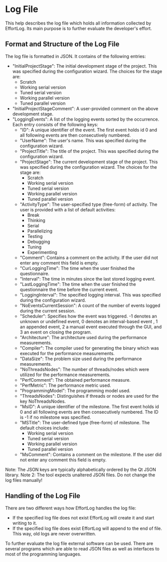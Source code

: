 <!--
  Copyright (c) 2015-2022 by IT Center, RWTH Aachen University

  This file is part of EffortLog, a tool for collecting software
  development effort.

  EffortLog is free software: you can redistribute it and/or modify
  it under the terms of the GNU General Public License as published by
  the Free Software Foundation, either version 3 of the License, or
  (at your option) any later version.

  EffortLog is distributed in the hope that it will be useful,
  but WITHOUT ANY WARRANTY; without even the implied warranty of
  MERCHANTABILITY or FITNESS FOR A PARTICULAR PURPOSE.  See the
  GNU General Public License for more details.

  You should have received a copy of the GNU General Public License
  along with EffortLog.  If not, see <http://www.gnu.org/licenses/>.
-->

# Log File

This help describes the log file which holds all information collected
by EffortLog. Its main purpose is to further evaluate the developer's
effort.

## Format and Structure of the Log File

The log file is formatted in JSON. It contains of the following entries:

-   "InitialProjectStage": The initial development stage of the project.
    This was specified during the configuration wizard. The choices for
    the stage are:
    -   Scratch
    -   Working serial version
    -   Tuned serial version
    -   Working parallel version
    -   Tuned parallel version
-   "InitialProjectStageComment": A user-provided comment on the above
    development stage.
-   "LoggingEvents": A list of the logging events sorted by the
    occurrence. Each entry consists of the following keys:
    -   "ID": A unique identifier of the event. The first event holds id
        0 and all following events are then consecutively numbered.
    -   "UserName": The user's name. This was specified during the
        configuration wizard.
    -   "ProjectTitle": The title of the project. This was specified
        during the configuration wizard.
    -   "ProjectStage": The current development stage of the project.
        This was specified during the configuration wizard. The choices
        for the stage are:
        -   Scratch
        -   Working serial version
        -   Tuned serial version
        -   Working parallel version
        -   Tuned parallel version
    -   "ActivityType": The user-specified type (free-form) of activity.
        The user is provided with a list of default activities:
        -   Break
        -   Thinking
        -   Serial
        -   Parallelizing
        -   Testing
        -   Debugging
        -   Tuning
        -   Experimenting
    -   "Comment": Contains a comment on the activity. If the user did
        not enter any comment this field is empty.
    -   "CurLoggingTime": The time when the user finished the
        questionnaire.
    -   "Interval": The time in minutes since the last stored logging
        event.
    -   "LastLoggingTime": The time when the user finished the
        questionnaire the time before the current event.
    -   "LoggingInterval": The specified logging interval. This was
        specified during the configuration wizard.
    -   "NoEventsCurrentSession": A count of the number of events logged
        during the current session.
    -   "Scheduler": Specifies how the event was triggered. -1 denotes
        an unknown or undefined event, 0 denotes an interval-based event
        , 1 an appended event, 2 a manual event executed through the
        GUI, and 3 an event on closing the program.
    -   "Architecture": The architecture used during the performance
        measurements.
    -   "Compiler": The compiler used for generating the binary which
        was executed for the performance measurements.
    -   "DataSize": The problem size used during the performance
        measurements.
    -   "NoThreadsNodes": The number of threads/nodes which were
        utilized for the performance measurements.
    -   "PerfComment": The obtained performance measure.
    -   "PerfMetric": The performance metric used.
    -   "ProgrammingModel": The programming model used.
    -   "ThreadsNodes": Distinguishes if threads or nodes are used for
        the key NoThreadsNodes.
    -   "MsID": A unique identifier of the milestone. The first event
        holds id 0 and all following events are then consecutively
        numbered. The ID is -1 if no milestone was specified.
    -   "MSTitle": The user-defined type (free-form) of milestone. The
        default choices include:
        -   Working serial version
        -   Tuned serial version
        -   Working parallel version
        -   Tuned parallel version
    -   "MsComment": Contains a comment on the milestone. If the user
        did not enter any comment this field is empty.

Note: The JSON keys are typically alphabetically ordered by the Qt JSON
library. Note 2: The tool expects unaltered JSON files. Do not change
the log files manually!

## Handling of the Log File

There are two different ways how EffortLog handles the log file:

-   If the specified log file does not exist EffortLog will create it
    and start writing to it.
-   If the specified log file does exist EffortLog will append to the
    end of file. This way, old logs are never overwritten.

To further evaluate the log file external software can be used. There
are several programs which are able to read JSON files as well as
interfaces to most of the programming languages.

